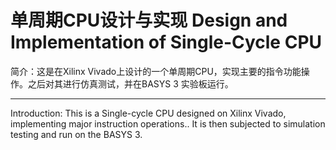 # 单周期CPU设计与实现 Design and Implementation of Single-Cycle CPU

简介：这是在Xilinx Vivado上设计的一个单周期CPU，实现主要的指令功能操作。之后对其进行仿真测试，并在BASYS 3 实验板运行。

------

Introduction: This is a Single-cycle CPU designed on Xilinx Vivado, implementing major instruction operations.. It is then subjected to simulation testing and run on the BASYS 3.